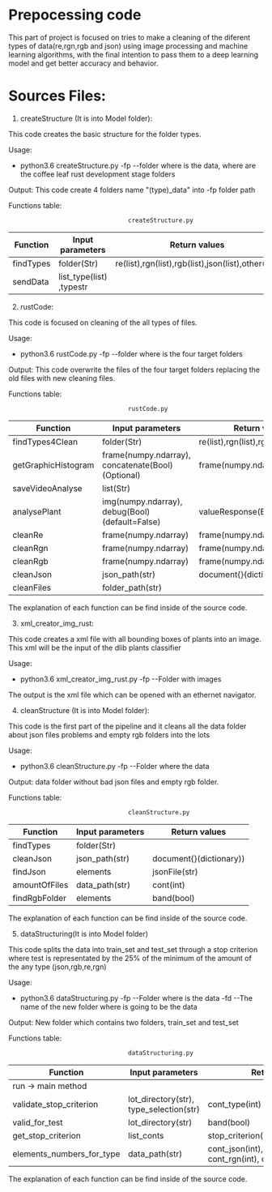 # Prepocessing code

This part of project is focused on tries to make a cleaning of the diferent types of data(re,rgn,rgb and json) using image processing and machine learning algorithms, with the final intention to pass them to a deep learning model and get better accuracy and behavior.


# Sources Files:

1. createStructure (It is into Model folder):

This code creates the basic structure for the folder types. 

Usage:

 - python3.6 createStructure.py -fp --folder where is the data, where are the coffee leaf rust development stage folders 

 Output: This code create 4 folders name "(type)_data" into -fp folder path 

Functions table:

                                     createStructure.py
|Function       |     Input parameters    |                 Return values                       |
|---------------|--------------------------|-----------------------------------------------------|
|findTypes   |     folder(Str)       | re(list),rgn(list),rgb(list),json(list),other(list)		 |
|sendData    |   list_type(list) ,typestr |                                                   |


2. rustCode:

This code is focused on cleaning of the all types of files. 

Usage:

 - python3.6 rustCode.py -fp --folder where is the four target folders 

 Output: This code overwrite the files of the four target folders replacing the old files with new cleaning files.

Functions table:


                                     rustCode.py
|Function       |     Input parameters    |                 Return values                       |
|---------------|--------------------------|-----------------------------------------------------|
|findTypes4Clean   |     folder(Str)       | re(list),rgn(list),rgb(list),json(list)		   	 |
|getGraphicHistogram | frame(numpy.ndarray), concatenate(Bool)(Optional) | frame(numpy.ndarray)  |
|saveVideoAnalyse   |     list(Str)       |                                                    |
|analysePlant   | img(numpy.ndarray), debug(Bool)(default=False)|    valueResponse(Bool)         |
|cleanRe   |     frame(numpy.ndarray)       | frame(numpy.ndarray)		   	 					 |
|cleanRgn   |     frame(numpy.ndarray)       | frame(numpy.ndarray)		   	 					 |
|cleanRgb   |     frame(numpy.ndarray)       | frame(numpy.ndarray)		   	 					 |
|cleanJson  | json_path(str)              | document{}(dictionary))   	 		                 |
|cleanFiles | folder_path(str)		  	  |                                                      |

The explanation of each function can be find inside of the source code.


3. xml_creator_img_rust:

This code creates a xml file with all bounding boxes of plants into an image. This xml will be the input of the dlib plants classifier

Usage:

- python3.6 xml_creator_img_rust.py -fp --Folder with images

The output is the xml file which can be opened with an ethernet navigator.



4. cleanStructure (It is into Model folder):

This code is the first part of the pipeline and it cleans all the data folder about json files problems and empty rgb folders into the lots

Usage:

- python3.6 cleanStructure.py -fp --Folder where the data

Output: data folder without bad json files and empty rgb folder. 


Functions table:


                                     cleanStructure.py
|Function       |     Input parameters    |                 Return values                        |
|---------------|--------------------------|-----------------------------------------------------|
|findTypes   |     folder(Str)       | 	   	 													 |
|cleanJson  | json_path(str)              | document{}(dictionary))   	 		                 |
|findJson  | elements[](str)              | jsonFile(str)   	 		                 |
|amountOfFiles  | data_path(str)              | cont(int)   	 		                 |
|findRgbFolder  | elements[](str)              | band(bool)   	 		                 |

The explanation of each function can be find inside of the source code.


5. dataStructuring(It is into Model folder)
		

This code splits the data into train_set and test_set through a stop criterion where test is representated by the 25% of the minimum of the amount of the any type (json,rgb,re,rgn)

Usage:

- python3.6 dataStructuring.py -fp --Folder where is the data -fd --The name of the new folder where is going to be the data


Output: New folder which contains two folders, train_set and test_set 


Functions table:


                                     dataStructuring.py
|Function       |     Input parameters    |                 Return values                        |
|---------------|--------------------------|-----------------------------------------------------|
|run -> main method   |          | 	   	 													 |
|validate_stop_criterion  | lot_directory(str), type_selection(str)              | cont_type(int)   	 		                 |
|valid_for_test  | lot_directory(str)              | band(bool)   	 		                 |
|get_stop_criterion  | list_conts[](str)              | stop_criterion(int),type_selection(str)   	 		                 |
|elements_numbers_for_type  | data_path(str)              | cont_json(int), cont_rgb(int), cont_rgn(int), cont_re(int)   	 		                 |

The explanation of each function can be find inside of the source code.




